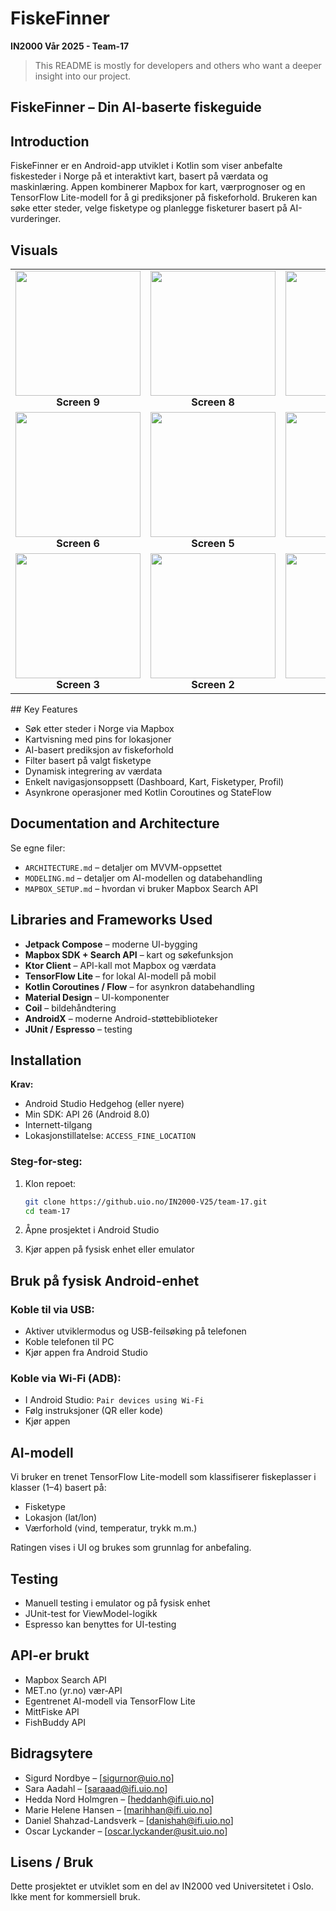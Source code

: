 #   FiskeFinner

**IN2000 Vår 2025 - Team-17**


> This README is mostly for developers and others who want a deeper insight into our project.

##   **FiskeFinner – Din AI-baserte fiskeguide**

## Introduction

FiskeFinner er en Android-app utviklet i Kotlin som viser anbefalte fiskesteder i Norge på et interaktivt kart, basert på værdata og maskinlæring. Appen kombinerer Mapbox for kart, værprognoser og en TensorFlow Lite-modell for å gi prediksjoner på fiskeforhold. Brukeren kan søke etter steder, velge fisketype og planlegge fisketurer basert på AI-vurderinger.

## Visuals
<table>
  <tr>
    <td align="center">
      <img src="https://github.com/user-attachments/assets/82f1a2e8-f6ea-4014-9f3d-85b8e4e42bc4" width="200"/><br/>
      <b>Screen 9</b>
    </td>
    <td align="center">
      <img src="https://github.com/user-attachments/assets/fbe6d879-e429-42f5-8d15-a9ed30c3ebab" width="200"/><br/>
      <b>Screen 8</b>
    </td>
    <td align="center">
      <img src="https://github.com/user-attachments/assets/27d2173c-fe0f-4e03-addd-daf8692d38fb" width="200"/><br/>
      <b>Screen 7</b>
    </td>
  </tr>
  <tr>
    <td align="center">
      <img src="https://github.com/user-attachments/assets/39b128d4-09b5-455b-9495-7f8d3dfcb2d7" width="200"/><br/>
      <b>Screen 6</b>
    </td>
    <td align="center">
      <img src="https://github.com/user-attachments/assets/c82e3435-9205-4314-89b7-68e4cf5eaab2" width="200"/><br/>
      <b>Screen 5</b>
    </td>
    <td align="center">
      <img src="https://github.com/user-attachments/assets/3308ea55-3935-4d51-afa3-0da811b1a564" width="200"/><br/>
      <b>Screen 4</b>
    </td>
  </tr>
  <tr>
    <td align="center">
      <img src="https://github.com/user-attachments/assets/3a621559-d614-455d-84e7-9cfdfd7252fb" width="200"/><br/>
      <b>Screen 3</b>
    </td>
    <td align="center">
      <img src="https://github.com/user-attachments/assets/158ded64-0a22-40ba-867c-b1af13394553" width="200"/><br/>
      <b>Screen 2</b>
    </td>
    <td align="center">
      <img src="https://github.com/user-attachments/assets/41f78184-2b45-4dac-91ad-90abb901c688" width="200"/><br/>
      <b>Screen 1</b>
    </td>
  </tr>
</table>
## Key Features

*  Søk etter steder i Norge via Mapbox
*  Kartvisning med pins for lokasjoner
*  AI-basert prediksjon av fiskeforhold
*  Filter basert på valgt fisketype
*  Dynamisk integrering av værdata
*  Enkelt navigasjonsoppsett (Dashboard, Kart, Fisketyper, Profil)
*  Asynkrone operasjoner med Kotlin Coroutines og StateFlow

##  Documentation and Architecture

Se egne filer:

* `ARCHITECTURE.md` – detaljer om MVVM-oppsettet
* `MODELING.md` – detaljer om AI-modellen og databehandling
* `MAPBOX_SETUP.md` – hvordan vi bruker Mapbox Search API

##  Libraries and Frameworks Used

* **Jetpack Compose** – moderne UI-bygging
* **Mapbox SDK + Search API** – kart og søkefunksjon
* **Ktor Client** – API-kall mot Mapbox og værdata
* **TensorFlow Lite** – for lokal AI-modell på mobil
* **Kotlin Coroutines / Flow** – for asynkron databehandling
* **Material Design** – UI-komponenter
* **Coil** – bildehåndtering
* **AndroidX** – moderne Android-støttebiblioteker
* **JUnit / Espresso** – testing

##  Installation

**Krav:**

* Android Studio Hedgehog (eller nyere)
* Min SDK: API 26 (Android 8.0)
* Internett-tilgang
* Lokasjonstillatelse: `ACCESS_FINE_LOCATION`

###  Steg-for-steg:

1. Klon repoet:

   ```bash
   git clone https://github.uio.no/IN2000-V25/team-17.git  
   cd team-17  
   ```
2. Åpne prosjektet i Android Studio

3. Kjør appen på fysisk enhet eller emulator

## Bruk på fysisk Android-enhet

### Koble til via USB:

* Aktiver utviklermodus og USB-feilsøking på telefonen
* Koble telefonen til PC
* Kjør appen fra Android Studio

### Koble via Wi-Fi (ADB):

* I Android Studio: `Pair devices using Wi-Fi`
* Følg instruksjoner (QR eller kode)
* Kjør appen

## AI-modell

Vi bruker en trenet TensorFlow Lite-modell som klassifiserer fiskeplasser i klasser (1–4) basert på:

* Fisketype
* Lokasjon (lat/lon)
* Værforhold (vind, temperatur, trykk m.m.)

Ratingen vises i UI og brukes som grunnlag for anbefaling.

##  Testing

* Manuell testing i emulator og på fysisk enhet
* JUnit-test for ViewModel-logikk
* Espresso kan benyttes for UI-testing

##  API-er brukt

* Mapbox Search API
* MET.no (yr.no) vær-API
* Egentrenet AI-modell via TensorFlow Lite
* MittFiske API
* FishBuddy API


##  Bidragsytere

* Sigurd Nordbye – \[[sigurnor@uio.no](mailto:sigurnor@uio.no)]
* Sara Aadahl – \[[saraaad@ifi.uio.no](mailto:saraaad@ifi.uio.no)]
* Hedda Nord Holmgren – \[[heddanh@ifi.uio.no](mailto:heddanh@ifi.uio.no)]
* Marie Helene Hansen – \[[marihhan@ifi.uio.no](mailto:marihhan@ifi.uio.no)]
* Daniel Shahzad-Landsverk – \[[danishah@ifi.uio.no](mailto:danishah@ifi.uio.no)]
* Oscar Lyckander – \[[oscar.lyckander@usit.uio.no](mailto:oscar.lyckander@usit.uio.no)]
 

## Lisens / Bruk

Dette prosjektet er utviklet som en del av IN2000 ved Universitetet i Oslo. Ikke ment for kommersiell bruk.
